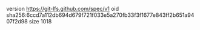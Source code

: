 version https://git-lfs.github.com/spec/v1
oid sha256:6ccd7a112db694d679f721f033e5a270fb33f3f1677e843ff2b651a9407f2d98
size 1018
